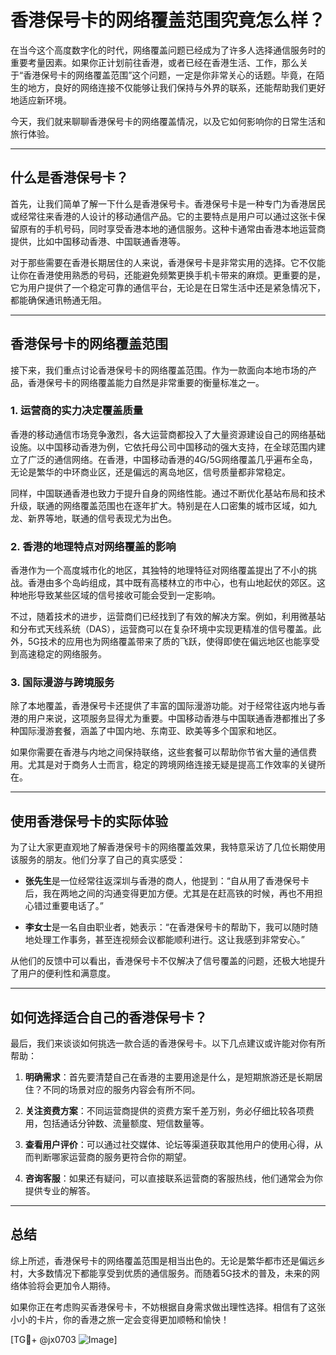 # 香港保号卡的网络覆盖范围究竟怎么样？

在当今这个高度数字化的时代，网络覆盖问题已经成为了许多人选择通信服务时的重要考量因素。如果你正计划前往香港，或者已经在香港生活、工作，那么关于“香港保号卡的网络覆盖范围”这个问题，一定是你非常关心的话题。毕竟，在陌生的地方，良好的网络连接不仅能够让我们保持与外界的联系，还能帮助我们更好地适应新环境。

今天，我们就来聊聊香港保号卡的网络覆盖情况，以及它如何影响你的日常生活和旅行体验。

---

## 什么是香港保号卡？

首先，让我们简单了解一下什么是香港保号卡。香港保号卡是一种专门为香港居民或经常往来香港的人设计的移动通信产品。它的主要特点是用户可以通过这张卡保留原有的手机号码，同时享受香港本地的通信服务。这种卡通常由香港本地运营商提供，比如中国移动香港、中国联通香港等。

对于那些需要在香港长期居住的人来说，香港保号卡是非常实用的选择。它不仅能让你在香港使用熟悉的号码，还能避免频繁更换手机卡带来的麻烦。更重要的是，它为用户提供了一个稳定可靠的通信平台，无论是在日常生活中还是紧急情况下，都能确保通讯畅通无阻。

---

## 香港保号卡的网络覆盖范围

接下来，我们重点讨论香港保号卡的网络覆盖范围。作为一款面向本地市场的产品，香港保号卡的网络覆盖能力自然是非常重要的衡量标准之一。

### 1. **运营商的实力决定覆盖质量**

香港的移动通信市场竞争激烈，各大运营商都投入了大量资源建设自己的网络基础设施。以中国移动香港为例，它依托母公司中国移动的强大支持，在全球范围内建立了广泛的通信网络。在香港，中国移动香港的4G/5G网络覆盖几乎遍布全岛，无论是繁华的中环商业区，还是偏远的离岛地区，信号质量都非常稳定。

同样，中国联通香港也致力于提升自身的网络性能。通过不断优化基站布局和技术升级，联通的网络覆盖范围也在逐年扩大。特别是在人口密集的城市区域，如九龙、新界等地，联通的信号表现尤为出色。

### 2. **香港的地理特点对网络覆盖的影响**

香港作为一个高度城市化的地区，其独特的地理特征对网络覆盖提出了不小的挑战。香港由多个岛屿组成，其中既有高楼林立的市中心，也有山地起伏的郊区。这种地形导致某些区域的信号接收可能会受到一定影响。

不过，随着技术的进步，运营商们已经找到了有效的解决方案。例如，利用微基站和分布式天线系统（DAS），运营商可以在复杂环境中实现更精准的信号覆盖。此外，5G技术的应用也为网络覆盖带来了质的飞跃，使得即使在偏远地区也能享受到高速稳定的网络服务。

### 3. **国际漫游与跨境服务**

除了本地覆盖，香港保号卡还提供了丰富的国际漫游功能。对于经常往返内地与香港的用户来说，这项服务显得尤为重要。中国移动香港与中国联通香港都推出了多种国际漫游套餐，涵盖了中国内地、东南亚、欧美等多个国家和地区。

如果你需要在香港与内地之间保持联络，这些套餐可以帮助你节省大量的通信费用。尤其是对于商务人士而言，稳定的跨境网络连接无疑是提高工作效率的关键所在。

---

## 使用香港保号卡的实际体验

为了让大家更直观地了解香港保号卡的网络覆盖效果，我特意采访了几位长期使用该服务的朋友。他们分享了自己的真实感受：

- **张先生**是一位经常往返深圳与香港的商人，他提到：“自从用了香港保号卡后，我在两地之间的沟通变得更加方便。尤其是在赶高铁的时候，再也不用担心错过重要电话了。”
  
- **李女士**是一名自由职业者，她表示：“在香港保号卡的帮助下，我可以随时随地处理工作事务，甚至连视频会议都能顺利进行。这让我感到非常安心。”

从他们的反馈中可以看出，香港保号卡不仅解决了信号覆盖的问题，还极大地提升了用户的便利性和满意度。

---

## 如何选择适合自己的香港保号卡？

最后，我们来谈谈如何挑选一款合适的香港保号卡。以下几点建议或许能对你有所帮助：

1. **明确需求**：首先要清楚自己在香港的主要用途是什么，是短期旅游还是长期居住？不同的场景对应的服务内容会有所不同。
   
2. **关注资费方案**：不同运营商提供的资费方案千差万别，务必仔细比较各项费用，包括通话分钟数、流量额度、短信数量等。

3. **查看用户评价**：可以通过社交媒体、论坛等渠道获取其他用户的使用心得，从而判断哪家运营商的服务更符合你的期望。

4. **咨询客服**：如果还有疑问，可以直接联系运营商的客服热线，他们通常会为你提供专业的解答。

---

## 总结

综上所述，香港保号卡的网络覆盖范围是相当出色的。无论是繁华都市还是偏远乡村，大多数情况下都能享受到优质的通信服务。而随着5G技术的普及，未来的网络体验将会更加令人期待。

如果你正在考虑购买香港保号卡，不妨根据自身需求做出理性选择。相信有了这张小小的卡片，你的香港之旅一定会变得更加顺畅和愉快！

[TG💪+ @jx0703 ![Image](https://github.com/user-attachments/assets/dbca1d08-cadb-493c-b0ec-ad6f7a83f270)]
